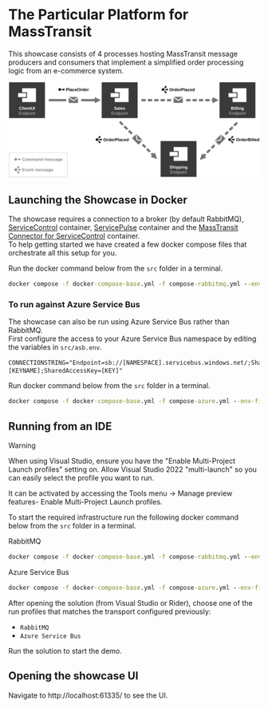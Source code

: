 # The Particular Platform for MassTransit

This showcase consists of 4 processes hosting MassTransit message producers and consumers that implement a simplified order processing logic from an e-commerce system.

![System Overview](diagram.svg "width=680")


## Launching the Showcase in Docker

The showcase requires a connection to a broker (by default RabbitMQ), [ServiceControl](https://hub.docker.com/r/particular/servicecontrol) container, [ServicePulse](https://hub.docker.com/r/particular/servicepulse) container and the [MassTransit Connector for ServiceControl](https://hub.docker.com/r/particular/servicecontrol-masstransit-connector) container.  
To help getting started we have created a few docker compose files that orchestrate all this setup for you.

Run the docker command below from the `src` folder in a terminal.

```cmd
docker compose -f docker-compose-base.yml -f compose-rabbitmq.yml --env-file rabbit.env up -d
```

### To run against **Azure Service Bus**

The showcase can also be run using Azure Service Bus rather than RabbitMQ.  
First configure the access to your Azure Service Bus namespace by editing the variables in `src/asb.env`.

```env
CONNECTIONSTRING="Endpoint=sb://[NAMESPACE].servicebus.windows.net/;SharedAccessKeyName=[KEYNAME];SharedAccessKey=[KEY]"
```

Run docker command below from the `src` folder in a terminal.

```cmd
docker compose -f docker-compose-base.yml -f compose-azure.yml --env-file asb.env up -d
```

## Running from an IDE

> [!WARNING]
> When using Visual Studio, ensure you have the "Enable Multi-Project Launch profiles" setting on. Allow Visual Studio 2022 "multi-launch" so you can easily select the profile you want to run.
>
> It can be activated by accessing the Tools menu -> Manage preview features- Enable Multi-Project Launch profiles.

To start the required infrastructure run the following docker command below from the `src` folder in a terminal.

RabbitMQ
```cmd
docker compose -f docker-compose-base.yml -f compose-rabbitmq.yml --env-file rabbit.env --profile infrastructure --profile frontend up -d
```
Azure Service Bus
```cmd
docker compose -f docker-compose-base.yml -f compose-azure.yml --env-file asb.env --profile infrastructure --profile frontend up -d
```

After opening the solution (from Visual Studio or Rider), choose one of the run profiles that matches the transport configured previously:

- `RabbitMQ`
- `Azure Service Bus`

Run the solution to start the demo.

## Opening the showcase UI

Navigate to http://localhost:61335/ to see the UI.
